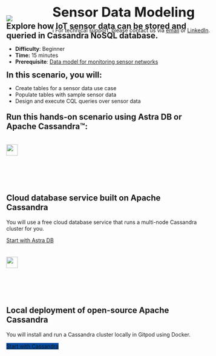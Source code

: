<div class="top">
  <img src="https://datastax-academy.github.io/katapod-shared-assets/images/ds-academy-logo.svg" />
  <span style="position:absolute;top:20px;left:350px;font-size:2.5em"><b>Sensor Data Modeling</b></span>
  <span style="position:absolute;top:80px;left:350px;font-size:1em">ℹ️ For technical support, please contact us via <a href="mailto:aleksandr.volochnev@datastax.com">email</a> or <a href="https://dtsx.io/aleks">LinkedIn</a>.</span> 
</div>

<main>
    <div class="container px-4 py-2">
     <div class="row g-4 py-2 row-cols-1 row-cols-lg-1">
      <div class="feature col div-choice" style="width:100%">
            <span style="font-size:1.5em;font-weight: bold;">Explore how IoT sensor data can be stored and queried in Cassandra NoSQL database.</span>
            <ul>
              <li><b>Difficulty</b>: Beginner
              <li><b>Time:</b> 15 minutes
              <li><b>Prerequisite</b>: <a href="https://www.datastax.com/learn/data-modeling-by-example/sensor-data-model" target="_blank">Data model for monitoring sensor networks</a>
            </ul>
            <span style="font-size:1.5em;font-weight: bold;">In this scenario, you will:</span>
            <ul>
              <li>Create tables for a sensor data use case 
              <li>Populate tables with sample sensor data
              <li>Design and execute CQL queries over sensor data
            </ul>
      </div>
     </div>
    </div>
    <div class="container px-4 py-2" id="featured-2" style="margin: 0 auto;width:100%; ">
        <p style="font-size:1.5em;font-weight: bold;">Run this hands-on scenario using Astra DB or Apache Cassandra™:</p>
        <div class="row g-4 py-2 row-cols-1 row-cols-lg-3">
          <div class="feature col div-choice">
            <div style="height:100px;margin-top:35px">
              <img src="https://datastax-academy.github.io/katapod-shared-assets/images/logo-astradb.svg" height="30px"/>
            </div>
            <h2>Cloud database service built on Apache Cassandra</h2>
            <p>You will use a free cloud database service that runs a multi-node Cassandra cluster for you.</p>
            <a href='command:katapod.loadPage?[{"step":"step1-astra"}]' class="btn btn-primary btn-astra">
              Start with Astra DB
            </a>
          </div>
          <div class="feature col div-choice">
            <div style="height:100px;margin-top:35px">
                <img src="https://datastax-academy.github.io/katapod-shared-assets/images/logo-cassandra.png" height="30px"/>
            </div>
            <h2>Local deployment of open-source Apache Cassandra</h2>
            <p>You will install and run a Cassandra cluster locally in Gitpod using Docker.</p>
            <a href='command:katapod.loadPage?[{"step":"step1-cassandra"}]' class="btn btn-primary btn-astra" style="background-color:#024BA2;">
              Start with Cassandra
            </a>   
          </div>
        </div>
    </div>
</main>

